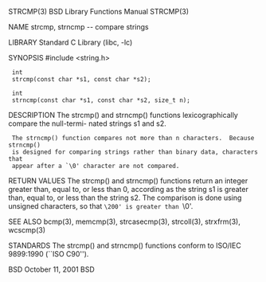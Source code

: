STRCMP(3) BSD Library Functions Manual STRCMP(3)

NAME
strcmp, strncmp -- compare strings

LIBRARY
Standard C Library (libc, -lc)

SYNOPSIS
#include <string.h>

     int
     strcmp(const char *s1, const char *s2);

     int
     strncmp(const char *s1, const char *s2, size_t n);

DESCRIPTION
The strcmp() and strncmp() functions lexicographically compare the null-termi-
nated strings s1 and s2.

     The strncmp() function compares not more than n characters.  Because strncmp()
     is designed for comparing strings rather than binary data, characters that
     appear after a `\0' character are not compared.

RETURN VALUES
The strcmp() and strncmp() functions return an integer greater than, equal to,
or less than 0, according as the string s1 is greater than, equal to, or less
than the string s2. The comparison is done using unsigned characters, so that
`\200' is greater than `\0'.

SEE ALSO
bcmp(3), memcmp(3), strcasecmp(3), strcoll(3), strxfrm(3), wcscmp(3)

STANDARDS
The strcmp() and strncmp() functions conform to ISO/IEC 9899:1990
(``ISO C90'').

BSD October 11, 2001 BSD
